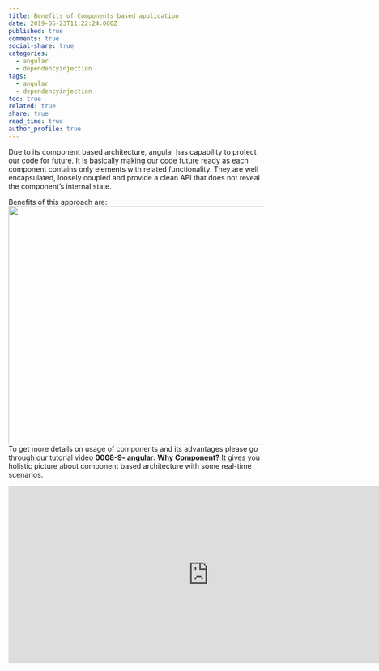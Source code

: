 ```yaml
---
title: Benefits of Components based application
date: 2019-05-23T11:22:24.000Z
published: true
comments: true
social-share: true
categories:
  - angular
  - dependencyinjection
tags:
  - angular
  - dependencyinjection
toc: true
related: true
share: true
read_time: true
author_profile: true
---
```


<p>Due to its component based architecture, angular has capability to protect our code for future. It is basically making our code future ready as each component contains only elements with related functionality. They are well encapsulated, loosely coupled and provide a clean API that does not reveal the component’s internal state.</p>
<p>Benefits of this approach are:<br />
<img class="alignnone size-full wp-image-2121" src="{{ site.baseurl }}/assets/2019/05/components.png" alt="" width="746" height="471" /><br />
To get more details on usage of components and its advantages please go through our tutorial video <a href="https://www.youtube.com/watch?v=nSrLBqLLQwg" target="_blank" rel="noopener noreferrer"><strong>0008-9- angular: Why Component?</strong></a> It gives you holistic picture about component based architecture with some real-time scenarios.</p>
<p><iframe src="https://www.youtube.com/embed/nSrLBqLLQwg" width="790" height="350" frameborder="0" allowfullscreen="allowfullscreen"><span data-mce-type="bookmark" style="display: inline-block; width: 0px; overflow: hidden; line-height: 0;" class="mce_SELRES_start">﻿</span></iframe></p>
